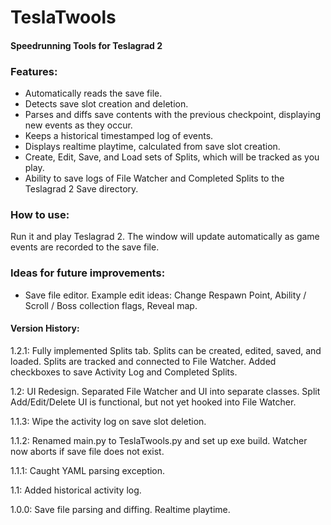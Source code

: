 # TeslaTwools

#### Speedrunning Tools for Teslagrad 2

### Features:
* Automatically reads the save file.
* Detects save slot creation and deletion.
* Parses and diffs save contents with the previous checkpoint, displaying new events as they occur.
* Keeps a historical timestamped log of events. 
* Displays realtime playtime, calculated from save slot creation.
* Create, Edit, Save, and Load sets of Splits, which will be tracked as you play.
* Ability to save logs of File Watcher and Completed Splits to the Teslagrad 2 Save directory. 

### How to use:
Run it and play Teslagrad 2. The window will update automatically as game events are recorded to the save file.

### Ideas for future improvements:
* Save file editor. Example edit ideas: Change Respawn Point, Ability / Scroll / Boss collection flags, Reveal map.


#### Version History:
1.2.1: Fully implemented Splits tab. Splits can be created, edited, saved, and loaded. Splits are tracked and connected to File Watcher. Added checkboxes to save Activity Log and Completed Splits.   

1.2: UI Redesign. Separated File Watcher and UI into separate classes. Split Add/Edit/Delete UI is functional, but not yet hooked into File Watcher.

1.1.3: Wipe the activity log on save slot deletion.

1.1.2: Renamed main.py to TeslaTwools.py and set up exe build. Watcher now aborts if save file does not exist.

1.1.1: Caught YAML parsing exception.

1.1: Added historical activity log.

1.0.0: Save file parsing and diffing. Realtime playtime.
